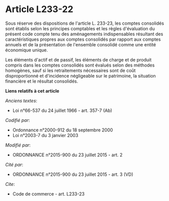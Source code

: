 # Article L233-22

Sous réserve des dispositions de l'article L. 233-23, les comptes consolidés sont établis selon les principes comptables et
les règles d'évaluation du présent code compte tenu des aménagements indispensables résultant des caractéristiques propres
aux comptes consolidés par rapport aux comptes annuels et de la présentation de l'ensemble consolidé comme une entité
économique unique. 

Les éléments d'actif et de passif, les éléments de charge et de produit compris dans les comptes consolidés sont évalués
selon des méthodes homogènes, sauf si les retraitements nécessaires sont de coût disproportionné et d'incidence négligeable
sur le patrimoine, la situation financière et le résultat consolidés.

**Liens relatifs à cet article**

_Anciens textes_:

  - Loi n°66-537 du 24 juillet 1966 - art. 357-7 (Ab)

_Codifié par_:

  - Ordonnance n°2000-912 du 18 septembre 2000
  - Loi n°2003-7 du 3 janvier 2003

_Modifié par_:

  - ORDONNANCE n°2015-900 du 23 juillet 2015 - art. 2

_Cité par_:

  - ORDONNANCE n°2015-900 du 23 juillet 2015 - art. 3 (VD)

_Cite_:

  - Code de commerce - art. L233-23
